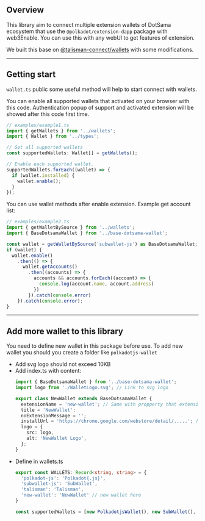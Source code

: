 ## Overview

This library aim to connect multiple extension wallets of DotSama ecosystem that use the `@polkadot/extension-dapp`
package with web3Enable. You can use this with any webUI to get features of extension.

We built this base
on [@talisman-connect/wallets](https://github.com/TalismanSociety/talisman-connect/tree/master/libs/wallets) with some
modifications.

---

## Getting start

`wallet.ts` public some useful method will help to start connect with wallets.

You can enable all supported wallets that activated on your browser with this code. Authentication popup of support and
activated extension will be showed after this code first time.

```typescript
// examples/example1.ts
import { getWallets } from '../wallets';
import { Wallet } from '../types';

// Get all supported wallets
const supportedWallets: Wallet[] = getWallets();

// Enable each supported wallet.
supportedWallets.forEach((wallet) => {
  if (wallet.installed) {
    wallet.enable();
  }
});
```

You can use wallet methods after enable extension. Example get account list:

```typescript
// examples/example2.ts
import { getWalletBySource } from '../wallets';
import { BaseDotsamaWallet } from '../base-dotsama-wallet';

const wallet = getWalletBySource('subwallet-js') as BaseDotsamaWallet;
if (wallet) {
  wallet.enable()
    .then(() => {
      wallet.getAccounts()
        .then((accounts) => {
          accounts && accounts.forEach((account) => {
            console.log(account.name, account.address)
          })
        }).catch(console.error)
    }).catch(console.error);
}
```

---

## Add more wallet to this library
You need to define new wallet in this package before use.
To add new wallet you should you create a folder like `polkadotjs-wallet`
  - Add svg logo should not exceed 10KB
  - Add index.ts with content:
    ```typescript
    import { BaseDotsamaWallet } from '../base-dotsama-wallet';
    import logo from './WalletLogo.svg'; // Link to svg logo
    
    export class NewWallet extends BaseDotsamaWallet {
      extensionName = 'new-wallet'; // Same with propperty that extension public in object `window.injectedWeb3`
      title = 'NewWallet';
      noExtensionMessage = '';
      installUrl = 'https://chrome.google.com/webstore/detail/.....'; // link to install extension
      logo = {
        src: logo,
        alt: 'NewWallet Logo',
      };
    }

    ```
  - Define in wallets.ts
    ```typescript
    export const WALLETS: Record<string, string> = {
      'polkadot-js': 'Polkadot{.js}',
      'subwallet-js': 'SubWallet',
      'talisman': 'Talisman',
      'new-wallet': 'NewWallet' // new wallet here
    }
    
    const supportedWallets = [new PolkadotjsWallet(), new SubWallet(), new TalismanWallet(), new NewWallet()]; // new wallet here
    
    ```
  